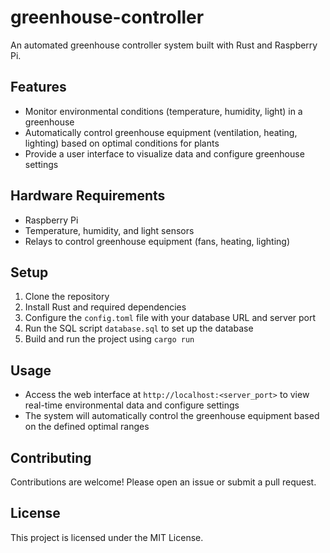 # greenhouse-controller

An automated greenhouse controller system built with Rust and Raspberry Pi.

## Features

- Monitor environmental conditions (temperature, humidity, light) in a greenhouse
- Automatically control greenhouse equipment (ventilation, heating, lighting) based on optimal conditions for plants
- Provide a user interface to visualize data and configure greenhouse settings

## Hardware Requirements

- Raspberry Pi
- Temperature, humidity, and light sensors
- Relays to control greenhouse equipment (fans, heating, lighting)

## Setup

1. Clone the repository
2. Install Rust and required dependencies
3. Configure the `config.toml` file with your database URL and server port
4. Run the SQL script `database.sql` to set up the database
5. Build and run the project using `cargo run`

## Usage

- Access the web interface at `http://localhost:<server_port>` to view real-time environmental data and configure settings
- The system will automatically control the greenhouse equipment based on the defined optimal ranges

## Contributing

Contributions are welcome! Please open an issue or submit a pull request.

## License

This project is licensed under the MIT License.
